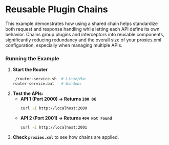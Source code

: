 # Reusable Plugin Chains

This example demonstrates how using a shared chain helps standardize both request and response handling while letting each API define its own behavior.  Chains group plugins and interceptors into reusable components, significantly reducing redundancy and the overall size of your proxies.xml configuration, especially when managing multiple APIs.

### **Running the Example**
1. **Start the Router**
   ```sh
   ./router-service.sh  # Linux/Mac  
   router-service.bat   # Windows  
   ```
2. **Test the APIs:**
    - **API 1 (Port 2000) → Returns `200 OK`**
      ```sh
      curl -i http://localhost:2000
      ```
    - **API 2 (Port 2001) → Returns `404 Not Found`**
      ```sh
      curl -i http://localhost:2001
      ```  
3. **Check `proxies.xml`** to see how chains are applied.
